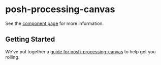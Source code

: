 posh-processing-canvas
================

See the [component page](http://bengfarrell.github.io/posh-processing-canvas) for more information.

## Getting Started

We've put together a [guide for posh-processing-canvas](http://www.polymer-project.org/docs/start/reusableelements.html) to help get you rolling.
